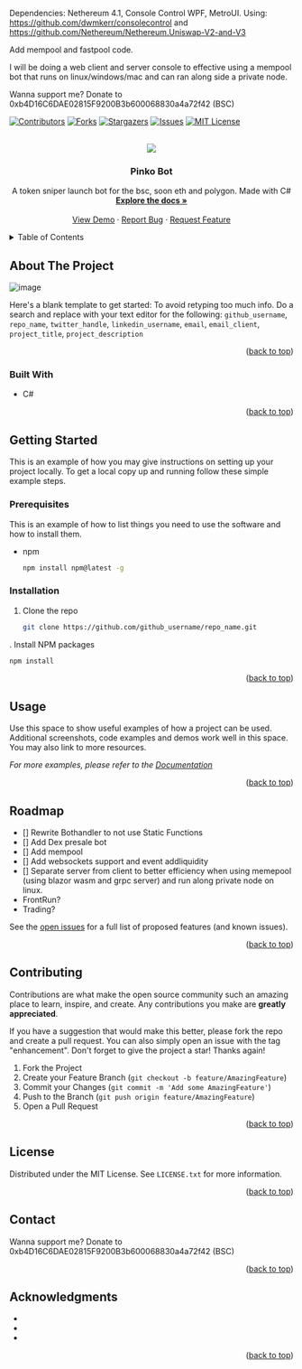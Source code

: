 
Dependencies: Nethereum 4.1, Console Control WPF, MetroUI.
Using: https://github.com/dwmkerr/consolecontrol and https://github.com/Nethereum/Nethereum.Uniswap-V2-and-V3

Add mempool and fastpool code.

I will be doing a web client and server console to effective using a mempool bot that runs on linux/windows/mac and can ran along side a private node.

Wanna support me? Donate to 0xb4D16C6DAE02815F9200B3b600068830a4a72f42 (BSC)
<div id="top"></div>
<!--
*** Thanks for checking out the Best-README-Template. If you have a suggestion
*** that would make this better, please fork the repo and create a pull request
*** or simply open an issue with the tag "enhancement".
*** Don't forget to give the project a star!
*** Thanks again! Now go create something AMAZING! :D
-->



<!-- PROJECT SHIELDS -->
<!--
*** I'm using markdown "reference style" links for readability.
*** Reference links are enclosed in brackets [ ] instead of parentheses ( ).
*** See the bottom of this document for the declaration of the reference variables
*** for contributors-url, forks-url, etc. This is an optional, concise syntax you may use.
*** https://www.markdownguide.org/basic-syntax/#reference-style-links
-->
[![Contributors][contributors-shield]][contributors-url]
[![Forks][forks-shield]][forks-url]
[![Stargazers][stars-shield]][stars-url]
[![Issues][issues-shield]][issues-url]
[![MIT License][license-shield]][license-url]
<!--[![LinkedIn][linkedin-shield]][linkedin-url]-->



<!-- PROJECT LOGO -->
<br />
<div align="center">
  <a href="https://github.com/duncan088/PinkoBot">
    <img src=https://user-images.githubusercontent.com/14006479/149175266-9dd47c50-8000-4a3b-91c1-e4dc5732854a.png />
  </a>

<h3 align="center">Pinko Bot</h3>

  <p align="center">
    A token sniper launch bot for the bsc, soon eth and polygon. Made with C#
    <br />
    <a href="https://github.com/duncan088/PinkoBot"><strong>Explore the docs »</strong></a>
    <br />
    <br />
    <a href="https://github.com/duncan088/PinkoBot">View Demo</a>
    ·
    <a href="https://github.com/duncan088/PinkoBot/issues">Report Bug</a>
    ·
    <a href="https://github.com/duncan088/PinkoBot/issues">Request Feature</a>
  </p>
</div>



<!-- TABLE OF CONTENTS -->
<details>
  <summary>Table of Contents</summary>
  <ol>
    <li>
      <a href="#about-the-project">About The Project</a>
      <ul>
        <li><a href="#built-with">Built With</a></li>
     
      </ul>
    </li>
    <li>
      <a href="#getting-started">Getting Started</a>
      <ul>
        <li><a href="#prerequisites">Prerequisites</a></li>
        <li><a href="#installation">Installation</a></li>
      </ul>
    </li>
    <li><a href="#usage">Usage</a></li>
    <li><a href="#roadmap">Roadmap</a></li>
    <li><a href="#contributing">Contributing</a></li>
    <li><a href="#license">License</a></li>
    <li><a href="#contact">Contact</a></li>
    <li><a href="#acknowledgments">Acknowledgments</a></li>
  </ol>
</details>



<!-- ABOUT THE PROJECT -->
## About The Project

![image](https://user-images.githubusercontent.com/14006479/149170002-05c906cb-0271-4611-bfa7-6e6a2514ca1f.png)

Here's a blank template to get started: To avoid retyping too much info. Do a search and replace with your text editor for the following: `github_username`, `repo_name`, `twitter_handle`, `linkedin_username`, `email`, `email_client`, `project_title`, `project_description`

<p align="right">(<a href="#top">back to top</a>)</p>



### Built With

* <p>C#</p>


<p align="right">(<a href="#top">back to top</a>)</p>



<!-- GETTING STARTED -->
## Getting Started

This is an example of how you may give instructions on setting up your project locally.
To get a local copy up and running follow these simple example steps.

### Prerequisites

This is an example of how to list things you need to use the software and how to install them.
* npm
  ```sh
  npm install npm@latest -g
  ```

### Installation

1. Clone the repo
   ```sh
   git clone https://github.com/github_username/repo_name.git
   ```
. Install NPM packages
   ```sh
   npm install
   ```


<p align="right">(<a href="#top">back to top</a>)</p>



<!-- USAGE EXAMPLES -->
## Usage

Use this space to show useful examples of how a project can be used. Additional screenshots, code examples and demos work well in this space. You may also link to more resources.

_For more examples, please refer to the [Documentation](https://example.com)_

<p align="right">(<a href="#top">back to top</a>)</p>



<!-- ROADMAP -->
## Roadmap

- [] Rewrite Bothandler to not use Static Functions
- [] Add Dex presale bot
- [] Add mempool
- [] Add websockets support and event addliquidity
- [] Separate server from client to better efficiency when using memepool (using blazor wasm and grpc server) and run along private node on linux. 
- FrontRun?
- Trading?

See the [open issues](https://github.com/github_username/repo_name/issues) for a full list of proposed features (and known issues).

<p align="right">(<a href="#top">back to top</a>)</p>



<!-- CONTRIBUTING -->
## Contributing

Contributions are what make the open source community such an amazing place to learn, inspire, and create. Any contributions you make are **greatly appreciated**.

If you have a suggestion that would make this better, please fork the repo and create a pull request. You can also simply open an issue with the tag "enhancement".
Don't forget to give the project a star! Thanks again!

1. Fork the Project
2. Create your Feature Branch (`git checkout -b feature/AmazingFeature`)
3. Commit your Changes (`git commit -m 'Add some AmazingFeature'`)
4. Push to the Branch (`git push origin feature/AmazingFeature`)
5. Open a Pull Request

<p align="right">(<a href="#top">back to top</a>)</p>



<!-- LICENSE -->
## License

Distributed under the MIT License. See `LICENSE.txt` for more information.

<p align="right">(<a href="#top">back to top</a>)</p>



<!-- CONTACT -->
## Contact


Wanna support me? Donate to 0xb4D16C6DAE02815F9200B3b600068830a4a72f42 (BSC)


<p align="right">(<a href="#top">back to top</a>)</p>



<!-- ACKNOWLEDGMENTS -->
## Acknowledgments

* []()
* []()
* []()

<p align="right">(<a href="#top">back to top</a>)</p>



<!-- MARKDOWN LINKS & IMAGES -->
<!-- https://www.markdownguide.org/basic-syntax/#reference-style-links -->
[contributors-shield]: https://img.shields.io/github/contributors/duncan088/PinkoBot.svg?style=for-the-badge
[contributors-url]: https://github.com/duncan088/PinkoBot/graphs/contributors
[forks-shield]: https://img.shields.io/github/forks/duncan088/PinkoBot.svg?style=for-the-badge
[forks-url]: https://github.com/duncan088/PinkoBot/network/members
[stars-shield]: https://img.shields.io/github/stars/duncan088/PinkoBot.svg?style=for-the-badge
[stars-url]: https://github.com/duncan088/PinkoBot/stargazers
[issues-shield]: https://img.shields.io/github/issues/duncan088/PinkoBot.svg?style=for-the-badge
[issues-url]: https://github.com/duncan088/PinkoBot/issues
[license-shield]: https://img.shields.io/github/licenseduncan088/PinkoBot.svg?style=for-the-badge
[license-url]: https://github.com/duncan088/PinkoBot/blob/master/LICENSE.txt
[product-screenshot]: images/screenshot.png 

